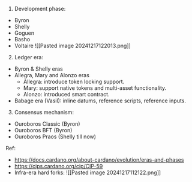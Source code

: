 1. Development phase:
- Byron
- Shelly
- Goguen
- Basho
- Voltaire
![[Pasted image 20241217122013.png]]
2. Ledger era:
- Byron & Shelly eras
- Allegra, Mary and Alonzo eras
	- Allegra: introduce token locking support.
	- Mary: support native tokens and multi-asset functionality.
	- Alonzo: introduced smart contract.
- Babage era (Vasil): inline datums, reference scripts, reference inputs.
3. Consensus mechanism:
- Ouroboros Classic (Byron)
- Ouroboros BFT (Byron)
- Ouroboros Praos (Shelly till now)

Ref:
 - https://docs.cardano.org/about-cardano/evolution/eras-and-phases
 - https://cips.cardano.org/cip/CIP-59
 - Infra-era hard forks:
![[Pasted image 20241217112122.png]]

